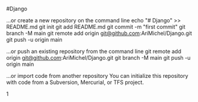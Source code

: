 #Django


…or create a new repository on the command line
echo "# Django" >> README.md
git init
git add README.md
git commit -m "first commit"
git branch -M main
git remote add origin git@github.com:AriMichel/Django.git
git push -u origin main


…or push an existing repository from the command line
git remote add origin git@github.com:AriMichel/Django.git
git branch -M main
git push -u origin main


…or import code from another repository
You can initialize this repository with code from a Subversion, Mercurial, or TFS project.


1
